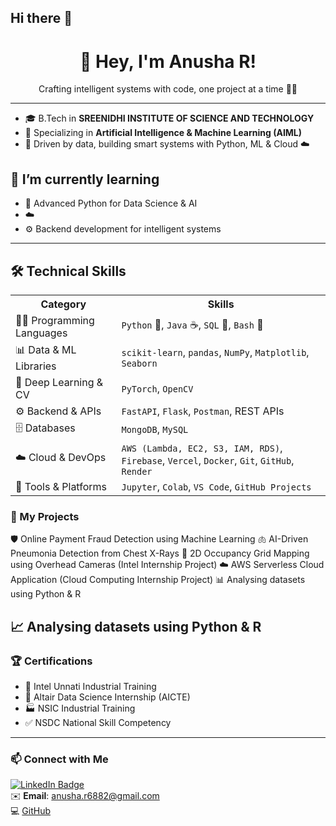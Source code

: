 ## Hi there 👋
<h1 align="center">🌟 Hey, I'm Anusha R!</h1>
<p align="center">Crafting intelligent systems with code, one project at a time 🤖🚀</p>

---

- 🎓 B.Tech in **SREENIDHI INSTITUTE OF SCIENCE AND TECHNOLOGY**
- 🧠 Specializing in **Artificial Intelligence & Machine Learning (AIML)**
- 📍 Driven by data, building smart systems with Python, ML & Cloud ☁️
## 🌱 I’m currently learning
- 🐍 Advanced Python for Data Science & AI
- ☁️ 
- ⚙️ Backend development for intelligent systems

---

## 🛠️ Technical Skills

<table>
  <tr>
    <th>Category</th>
    <th>Skills</th>
  </tr>
  <tr>
    <td>👨‍💻 Programming Languages</td>
    <td><code>Python</code> 🐍, <code>Java</code> ☕, <code>SQL</code> 🐘, <code>Bash</code> 🐚</td>
  </tr>
  <tr>
    <td>📊 Data & ML Libraries</td>
    <td><code>scikit-learn</code>, <code>pandas</code>, <code>NumPy</code>, <code>Matplotlib</code>, <code>Seaborn</code></td>
  </tr>
  <tr>
    <td>🧠 Deep Learning & CV</td>
    <td><code>PyTorch</code>, <code>OpenCV</code></td>
  </tr>
  <tr>
    <td>⚙️ Backend & APIs</td>
    <td><code>FastAPI</code>, <code>Flask</code>, <code>Postman</code>, REST APIs</td>
  </tr>
  <tr>
    <td>🗄️ Databases</td>
    <td><code>MongoDB</code>, <code>MySQL</code></td>
  </tr>
  <tr>
    <td>☁️ Cloud & DevOps</td>
    <td><code>AWS (Lambda, EC2, S3, IAM, RDS)</code>, <code>Firebase</code>, <code>Vercel</code>, <code>Docker</code>, <code>Git</code>, <code>GitHub</code>, <code>Render</code></td>
  </tr>
  <tr>
    <td>🧪 Tools & Platforms</td>
    <td><code>Jupyter</code>, <code>Colab</code>, <code>VS Code</code>, <code>GitHub Projects</code></td>
  </tr>
</table>

### 📂 My Projects

🛡️ Online Payment Fraud Detection using Machine Learning
🫁 AI-Driven Pneumonia Detection from Chest X-Rays
🧠 2D Occupancy Grid Mapping using Overhead Cameras (Intel Internship Project)
☁️ AWS Serverless Cloud Application (Cloud Computing Internship Project)
📊 Analysing datasets using Python & R


📈 Analysing datasets using Python & R
---

### 🏆 Certifications
- 🏅 Intel Unnati Industrial Training
- 📜 Altair Data Science Internship (AICTE)
- 🏭 NSIC Industrial Training
- ✅ NSDC National Skill Competency

---

### 📫 Connect with Me

[![LinkedIn Badge](https://img.shields.io/badge/LinkedIn-Connect-blue?logo=linkedin)](https://linkedin.com/in/r-anusha-04b375282)  
✉️ **Email**: anusha.r6882@gmail.com  
💻 [GitHub](https://github.com/Anusha6882)


